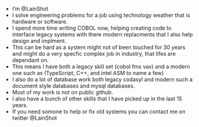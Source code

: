 - I’m @LainShot
- I solve engineering problems for a job using technology weather that is hardware or software.
- I spend more time writing COBOL now, helping creating code to interface legacy systems with there modern replacments that I also help design and implment.
- This can be hard as a system might not of been touched for 30 years and might do a very specfic complex job in industry, that lifes are dependant on.
- This means I have both a legacy skill set (cobol fms vax) and a modern one such as (TypeScript, C++, and intel ASM to name a few)
- I also do a lot of database work both legacy codasyl and modern such a document style databases and mysql databases.
- Most of my work is not on public github. 
- I also have a bunch of other skills that I have picked up in the last 15 years.
- If you need somone to help or fix old systems you can contact me on twitter @LainShot

<!---
LainShot/LainShot is a ✨ special ✨ repository because its `README.md` (this file) appears on your GitHub profile.
You can click the Preview link to take a look at your changes.
--->
